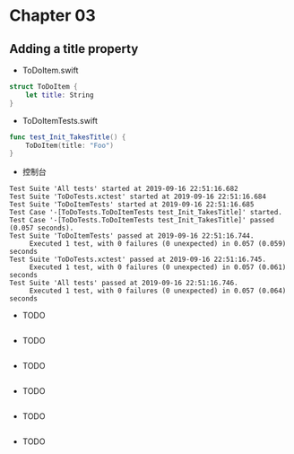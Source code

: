 # Chapter 03

## Adding a title property

- ToDoItem.swift
```swift
struct ToDoItem {
    let title: String
}
```

- ToDoItemTests.swift
```swift
func test_Init_TakesTitle() {
    ToDoItem(title: "Foo")
}
```

- 控制台
```
Test Suite 'All tests' started at 2019-09-16 22:51:16.682
Test Suite 'ToDoTests.xctest' started at 2019-09-16 22:51:16.684
Test Suite 'ToDoItemTests' started at 2019-09-16 22:51:16.685
Test Case '-[ToDoTests.ToDoItemTests test_Init_TakesTitle]' started.
Test Case '-[ToDoTests.ToDoItemTests test_Init_TakesTitle]' passed (0.057 seconds).
Test Suite 'ToDoItemTests' passed at 2019-09-16 22:51:16.744.
	 Executed 1 test, with 0 failures (0 unexpected) in 0.057 (0.059) seconds
Test Suite 'ToDoTests.xctest' passed at 2019-09-16 22:51:16.745.
	 Executed 1 test, with 0 failures (0 unexpected) in 0.057 (0.061) seconds
Test Suite 'All tests' passed at 2019-09-16 22:51:16.746.
	 Executed 1 test, with 0 failures (0 unexpected) in 0.057 (0.064) seconds
```


- TODO
```swift

```


- TODO
```swift

```


- TODO
```swift

```


- TODO
```swift

```


- TODO
```swift

```


- TODO
```swift

```